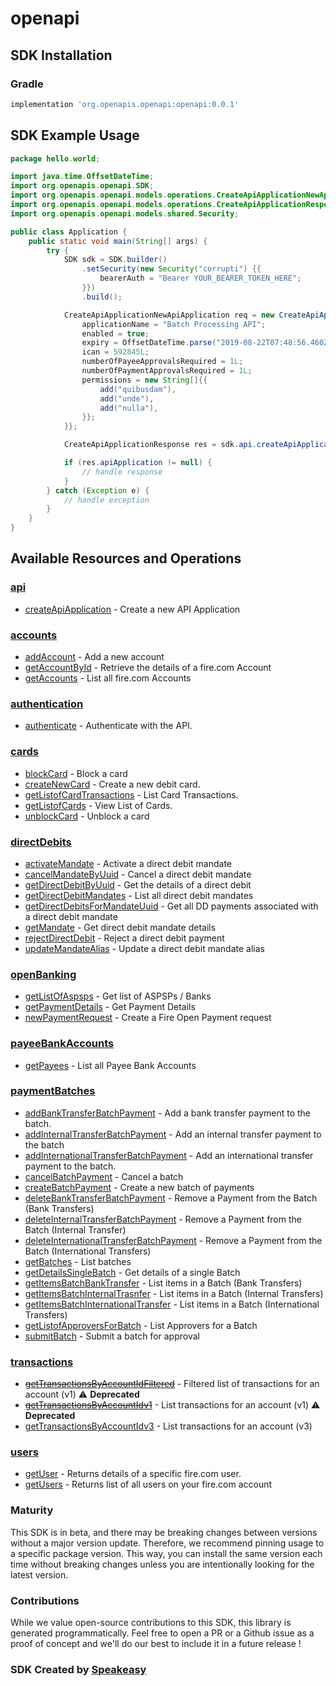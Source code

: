 # openapi

<!-- Start SDK Installation -->
## SDK Installation

### Gradle

```groovy
implementation 'org.openapis.openapi:openapi:0.0.1'
```
<!-- End SDK Installation -->

## SDK Example Usage
<!-- Start SDK Example Usage -->
```java
package hello.world;

import java.time.OffsetDateTime;
import org.openapis.openapi.SDK;
import org.openapis.openapi.models.operations.CreateApiApplicationNewApiApplication;
import org.openapis.openapi.models.operations.CreateApiApplicationResponse;
import org.openapis.openapi.models.shared.Security;

public class Application {
    public static void main(String[] args) {
        try {
            SDK sdk = SDK.builder()
                .setSecurity(new Security("corrupti") {{
                    bearerAuth = "Bearer YOUR_BEARER_TOKEN_HERE";
                }})
                .build();

            CreateApiApplicationNewApiApplication req = new CreateApiApplicationNewApiApplication() {{
                applicationName = "Batch Processing API";
                enabled = true;
                expiry = OffsetDateTime.parse("2019-08-22T07:48:56.460Z");
                ican = 592845L;
                numberOfPayeeApprovalsRequired = 1L;
                numberOfPaymentApprovalsRequired = 1L;
                permissions = new String[]{{
                    add("quibusdam"),
                    add("unde"),
                    add("nulla"),
                }};
            }};            

            CreateApiApplicationResponse res = sdk.api.createApiApplication(req);

            if (res.apiApplication != null) {
                // handle response
            }
        } catch (Exception e) {
            // handle exception
        }
    }
}
```
<!-- End SDK Example Usage -->

<!-- Start SDK Available Operations -->
## Available Resources and Operations


### [api](docs/api/README.md)

* [createApiApplication](docs/api/README.md#createapiapplication) - Create a new API Application

### [accounts](docs/accounts/README.md)

* [addAccount](docs/accounts/README.md#addaccount) - Add a new account
* [getAccountById](docs/accounts/README.md#getaccountbyid) - Retrieve the details of a fire.com Account
* [getAccounts](docs/accounts/README.md#getaccounts) - List all fire.com Accounts

### [authentication](docs/authentication/README.md)

* [authenticate](docs/authentication/README.md#authenticate) - Authenticate with the API.

### [cards](docs/cards/README.md)

* [blockCard](docs/cards/README.md#blockcard) - Block a card
* [createNewCard](docs/cards/README.md#createnewcard) - Create a new debit card.
* [getListofCardTransactions](docs/cards/README.md#getlistofcardtransactions) - List Card Transactions.
* [getListofCards](docs/cards/README.md#getlistofcards) - View List of Cards.
* [unblockCard](docs/cards/README.md#unblockcard) - Unblock a card

### [directDebits](docs/directdebits/README.md)

* [activateMandate](docs/directdebits/README.md#activatemandate) - Activate a direct debit mandate
* [cancelMandateByUuid](docs/directdebits/README.md#cancelmandatebyuuid) - Cancel a direct debit mandate
* [getDirectDebitByUuid](docs/directdebits/README.md#getdirectdebitbyuuid) - Get the details of a direct debit
* [getDirectDebitMandates](docs/directdebits/README.md#getdirectdebitmandates) - List all direct debit mandates
* [getDirectDebitsForMandateUuid](docs/directdebits/README.md#getdirectdebitsformandateuuid) - Get all DD payments associated with a direct debit mandate
* [getMandate](docs/directdebits/README.md#getmandate) - Get direct debit mandate details
* [rejectDirectDebit](docs/directdebits/README.md#rejectdirectdebit) - Reject a direct debit payment
* [updateMandateAlias](docs/directdebits/README.md#updatemandatealias) - Update a direct debit mandate alias

### [openBanking](docs/openbanking/README.md)

* [getListOfAspsps](docs/openbanking/README.md#getlistofaspsps) - Get list of ASPSPs / Banks
* [getPaymentDetails](docs/openbanking/README.md#getpaymentdetails) - Get Payment Details
* [newPaymentRequest](docs/openbanking/README.md#newpaymentrequest) - Create a Fire Open Payment request

### [payeeBankAccounts](docs/payeebankaccounts/README.md)

* [getPayees](docs/payeebankaccounts/README.md#getpayees) - List all Payee Bank Accounts

### [paymentBatches](docs/paymentbatches/README.md)

* [addBankTransferBatchPayment](docs/paymentbatches/README.md#addbanktransferbatchpayment) - Add a bank transfer payment to the batch.
* [addInternalTransferBatchPayment](docs/paymentbatches/README.md#addinternaltransferbatchpayment) - Add an internal transfer payment to the batch
* [addInternationalTransferBatchPayment](docs/paymentbatches/README.md#addinternationaltransferbatchpayment) - Add an international transfer payment to the batch.
* [cancelBatchPayment](docs/paymentbatches/README.md#cancelbatchpayment) - Cancel a batch
* [createBatchPayment](docs/paymentbatches/README.md#createbatchpayment) - Create a new batch of payments
* [deleteBankTransferBatchPayment](docs/paymentbatches/README.md#deletebanktransferbatchpayment) - Remove a Payment from the Batch (Bank Transfers)
* [deleteInternalTransferBatchPayment](docs/paymentbatches/README.md#deleteinternaltransferbatchpayment) - Remove a Payment from the Batch (Internal Transfer)
* [deleteInternationalTransferBatchPayment](docs/paymentbatches/README.md#deleteinternationaltransferbatchpayment) - Remove a Payment from the Batch (International Transfers)
* [getBatches](docs/paymentbatches/README.md#getbatches) - List batches
* [getDetailsSingleBatch](docs/paymentbatches/README.md#getdetailssinglebatch) - Get details of a single Batch
* [getItemsBatchBankTransfer](docs/paymentbatches/README.md#getitemsbatchbanktransfer) - List items in a Batch (Bank Transfers)
* [getItemsBatchInternalTrasnfer](docs/paymentbatches/README.md#getitemsbatchinternaltrasnfer) - List items in a Batch (Internal Transfers)
* [getItemsBatchInternationalTransfer](docs/paymentbatches/README.md#getitemsbatchinternationaltransfer) - List items in a Batch (International Transfers)
* [getListofApproversForBatch](docs/paymentbatches/README.md#getlistofapproversforbatch) - List Approvers for a Batch
* [submitBatch](docs/paymentbatches/README.md#submitbatch) - Submit a batch for approval

### [transactions](docs/transactions/README.md)

* [~~getTransactionsByAccountIdFiltered~~](docs/transactions/README.md#gettransactionsbyaccountidfiltered) - Filtered list of transactions for an account (v1) :warning: **Deprecated**
* [~~getTransactionsByAccountIdv1~~](docs/transactions/README.md#gettransactionsbyaccountidv1) - List transactions for an account (v1) :warning: **Deprecated**
* [getTransactionsByAccountIdv3](docs/transactions/README.md#gettransactionsbyaccountidv3) - List transactions for an account (v3)

### [users](docs/users/README.md)

* [getUser](docs/users/README.md#getuser) - Returns details of a specific fire.com user.
* [getUsers](docs/users/README.md#getusers) - Returns list of all users on your fire.com account
<!-- End SDK Available Operations -->

### Maturity

This SDK is in beta, and there may be breaking changes between versions without a major version update. Therefore, we recommend pinning usage 
to a specific package version. This way, you can install the same version each time without breaking changes unless you are intentionally 
looking for the latest version.

### Contributions

While we value open-source contributions to this SDK, this library is generated programmatically. 
Feel free to open a PR or a Github issue as a proof of concept and we'll do our best to include it in a future release !

### SDK Created by [Speakeasy](https://docs.speakeasyapi.dev/docs/using-speakeasy/client-sdks)
